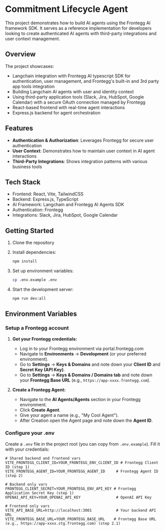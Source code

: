 # Commitment Lifecycle Agent

This project demonstrates how to build AI agents using the Frontegg AI framework SDK. It serves as a reference implementation for developers looking to create authenticated AI agents with third-party integrations and user context management.

## Overview

The project showcases:
- Langchain integration with Frontegg AI typescript SDK for authentication, user management, and Frontegg's built-in and 3rd party app tools integration
- Building Langchain AI agents with user and identity context
- Using third-party application tools (Slack, Jira, HubSpot, Google Calendar) with a secure OAuth connection managed by Frontegg
- React-based frontend with real-time agent interactions
- Express.js backend for agent orchestration

## Features

- **Authentication & Authorization**: Leverages Frontegg for secure user authentication
- **User Context**: Demonstrates how to maintain user context in AI agent interactions
- **Third-Party Integrations**: Shows integration patterns with various business tools

## Tech Stack

- Frontend: React, Vite, TailwindCSS
- Backend: Express.js, TypeScript
- AI Framework: Langchain and Frontegg AI Agents SDK
- Authentication: Frontegg
- Integrations: Slack, Jira, HubSpot, Google Calendar

## Getting Started

1. Clone the repository
2. Install dependencies:
   ```bash
   npm install
   ```
3. Set up environment variables:
   ```bash
   cp .env.example .env
   ```

4. Start the development server:
   ```bash
   npm run dev:all
   ```

## Environment Variables

### Setup a Frontegg account

1.  **Get your Frontegg credentials:**
    *   Log in to your Frontegg environment via portal.frontegg.com
    *   Navigate to **Environments** -> **Development** (or your preferred environment).
    *   Go to **Settings** -> **Keys & Domains** and note down your **Client ID** and **Secret Key (API Key)**.
    *   Go to **Settings** -> **Keys & Domains / Domains tab** and note down your **Frontegg Base URL** (e.g., `https://app-xxxx.frontegg.com`).

2.  **Create a Frontegg Agent:**
    *   Navigate to the **AI Agents/Agents** section in your Frontegg environment.
    *   Click **Create Agent**.
    *   Give your agent a name (e.g., "My Cool Agent").
    *   After Creation open the Agent page and note down the **Agent ID**.



### Configure your .env

Create a `.env` file in the project root (you can copy from `.env.example`). Fill it with your credentials:

```env title=".env"
# Shared backend and frontend vars
VITE_FRONTEGG_CLIENT_ID=YOUR_FRONTEGG_ENV_CLIENT_ID # Frontegg Client ID (step 1)
VITE_FRONTEGG_AGENT_ID=YOUR_FRONTEGG_AGENT_ID     # Frontegg Agent ID (step 2)

# Backend only vars
FRONTEGG_CLIENT_SECRET=YOUR_FRONTEGG_ENV_API_KEY # Frontegg Application Secret Key (step 1)
OPENAI_API_KEY=YOUR_OPENAI_API_KEY                # OpenAI API Key

# Frontend only vars
VITE_API_BASE_URL=http://localhost:3001           # Your backend API URL
VITE_FRONTEGG_BASE_URL=YOUR_FRONTEGG_BASE_URL    # Frontegg Base URL (e.g., https://app-xxxx.stg.frontegg.com) (step 2.1)
```
